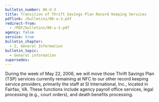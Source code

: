 ```yaml
---
bulletin_number: 06-U-3
title: Transition of Thrift Savings Plan Record Keeping Services
pdflink: /bulletins/06-u-3.pdf
redirect-from:
  - /PDF/bulletins/06-u-3.pdf
agency: false
service: true
bulletin_chapter:
  - 2, General Information
bulletin_topic:
  - General information
supersedes:
---
```


During the week of May 22, 2006, we will move those Thrift Savings Plan (TSP) services currently remaining at NFC to our other record keeping service providers, primarily the staff at SI International, Inc., located in Fairfax, VA. These functions include agency payroll office services, legal processing (e.g., court orders), and death benefits processing.
